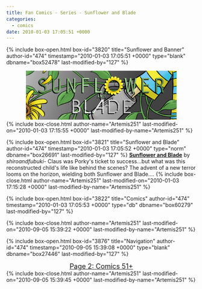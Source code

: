 ```yaml
---
title: Fan Comics - Series - Sunflower and Blade
categories:
  - comics
date: 2010-01-03 17:05:51 +0000
---
```

{% include box-open.html box-id="3820" title="Sunflower and Banner" author-id="474" timestamp="2010-01-03 17:05:51 +0000" type="blank" dbname="box52478" last-modified-by="127" %}
<center>
<img src="/comics/series/sab/sabbanner.png" />
</center>
{% include box-close.html author-name="Artemis251" last-modified-on="2010-01-03 17:15:55 +0000" last-modified-by-name="Artemis251" %}

{% include box-open.html box-id="3821" title="Sunflower and Blade" author-id="474" timestamp="2010-01-03 17:05:52 +0000" type="norm" dbname="box26691" last-modified-by="127" %}
<b><u>Sunflower and Blade</u></b> by <i>shiroandfubuki</i>- Claus was Porky's ticket to success...but what was this reconstructed child's life like behind the scenes? The advent of a new terror looms on the horizon, wielding both Sunflower and Blade....
{% include box-close.html author-name="Artemis251" last-modified-on="2010-01-03 17:15:28 +0000" last-modified-by-name="Artemis251" %}

{% include box-open.html box-id="3822" title="Comics" author-id="474" timestamp="2010-01-03 17:05:53 +0000" type="db" dbname="box60279" last-modified-by="127" %}
<center><navigator search="`Content` LIKE 'sab - %'" display="no" quantity="50" section="description" /><displaytor mode="twocolumnlist" /></center>
{% include box-close.html author-name="Artemis251" last-modified-on="2010-09-05 15:39:22 +0000" last-modified-by-name="Artemis251" %}

{% include box-open.html box-id="3876" title="Navigation" author-id="474" timestamp="2010-09-05 15:39:08 +0000" type="blank" dbname="box27446" last-modified-by="127" %}
<center>
<a href="http://starmen.net/comics/series/sab/index2.php"><font size="4">Page 2: Comics 51+</font></a>
</center>
{% include box-close.html author-name="Artemis251" last-modified-on="2010-09-05 15:39:45 +0000" last-modified-by-name="Artemis251" %}
